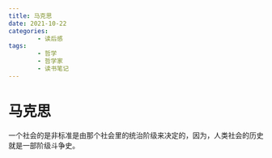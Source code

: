 ```yaml
---
title: 马克思
date: 2021-10-22
categories:
        - 读后感
tags:
        - 哲学
        - 哲学家
        - 读书笔记
---
```


# 马克思

一个社会的是非标准是由那个社会里的统治阶级来决定的，因为，人类社会的历史就是一部阶级斗争史。
